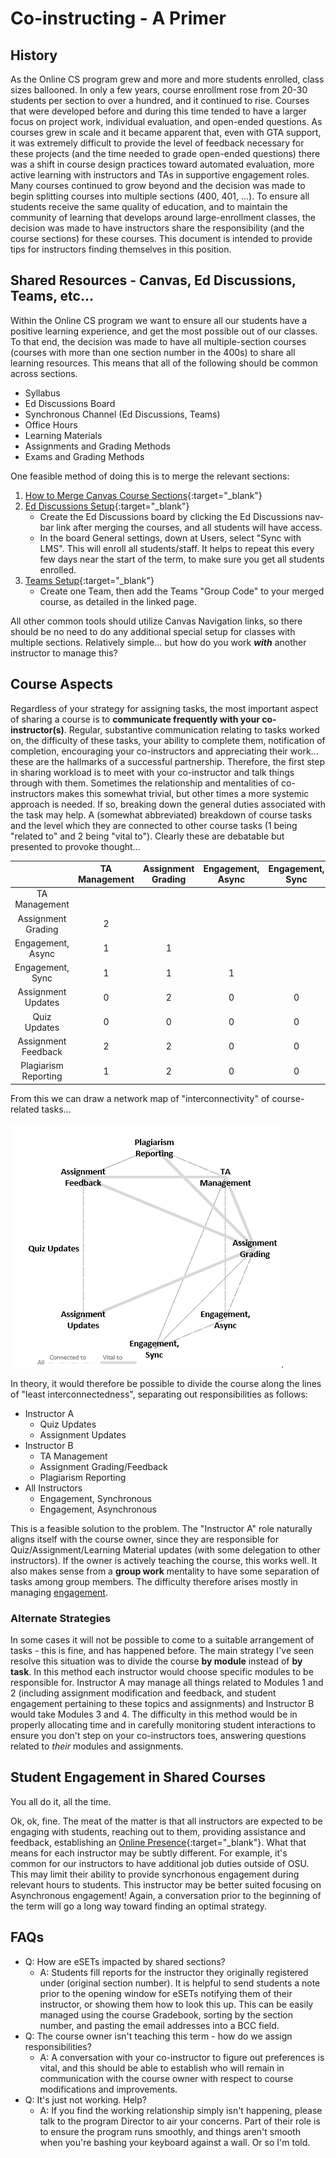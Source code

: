 # Co-instructing - A Primer

## History

As the Online CS program grew and more and more students enrolled, class sizes ballooned.  In only a few years, course enrollment rose from 20-30 students per section to over a hundred, and it continued to rise.  Courses that were developed before and during this time tended to have a larger focus on project work, individual evaluation, and open-ended questions.  As courses grew in scale and it became apparent that, even with GTA support, it was extremely difficult to provide the level of feedback necessary for these projects (and the time needed to grade open-ended questions) there was a shift in course design practices toward automated evaluation, more active learning with instructors and TAs in supportive engagement roles.  Many courses continued to grow beyond and the decision was made to begin splitting courses into multiple sections (400, 401, ...).  To ensure all students receive the same quality of education, and to maintain the community of learning that develops around large-enrollment classes, the decision was made to have instructors share the responsibility (and the course sections) for these courses.  This document is intended to provide tips for instructors finding themselves in this position.

## Shared Resources - Canvas, Ed Discussions, Teams, etc...

Within the Online CS program we want to ensure all our students have a positive learning experience, and get the most possible out of our classes.  To that end, the decision was made to have all multiple-section courses (courses with more than one section number in the 400s) to share all learning resources.  This means that all of the following should be common across sections.

- Syllabus
- Ed Discussions Board
- Synchronous Channel (Ed Discussions, Teams)
- Office Hours
- Learning Materials
- Assignments and Grading Methods
- Exams and Grading Methods

One feasible method of doing this is to merge the relevant sections:

1. [How to Merge Canvas Course Sections](CourseMerge.html){:target="\_blank"}
2. [Ed Discussions Setup](EDSetup.html){:target="\_blank"}  
    - Create the Ed Discussions board by clicking the Ed Discussions nav-bar link after merging the courses, and all students will have access.
    - In the board General settings, down at Users, select "Sync with LMS". This will enroll all students/staff. It helps to repeat this every few days near the start of the term, to make sure you get all students enrolled.
3. [Teams Setup](TeamsSetup.html){:target="\_blank"}  
    - Create one Team, then add the Teams "Group Code" to your merged course, as detailed in the linked page.

All other common tools should utilize Canvas Navigation links, so there should be no need to do any additional special setup for classes with multiple sections. Relatively simple... but how do you work _**with**_ another instructor to manage this?

## Course Aspects

Regardless of your strategy for assigning tasks, the most important aspect of sharing a course is to **communicate frequently with your co-instructor(s)**.  Regular, substantive communication relating to tasks worked on, the difficulty of these tasks, your ability to complete them, notification of completion, encouraging your co-instructors and appreciating their work... these are the hallmarks of a successful partnership.  Therefore, the first step in sharing workload is to meet with your co-instructor and talk things through with them.  Sometimes the relationship and mentalities of co-instructors makes this somewhat trivial, but other times a more systemic approach is needed.  If so, breaking down the general duties associated with the task may help.  A (somewhat abbreviated) breakdown of course tasks and the level which they are connected to other course tasks (1 being "related to" and 2 being "vital to"). Clearly these are debatable but presented to provoke thought...

||TA Management|Assignment Grading|Engagement, Async|Engagement, Sync|Assignment Updates|Quiz Updates|Assignment Feedback|
|:------:|:------:|:------:|:------:|:------:|:------:|:------:|:------:|
|TA Management||||||||
|Assignment Grading|2|||||||
|Engagement, Async|1|1||||||
|Engagement, Sync|1|1|1|||||
|Assignment Updates|0|2|0|0||||
|Quiz Updates|0|0|0|0|0|||
|Assignment Feedback|2|2|0|0|1|0||
|Plagiarism Reporting|1|2|0|0|0|0|1|

From this we can draw a network map of "interconnectivity" of course-related tasks...

![Instructor Responsibility Interconnectedness](images/ResponsibilityInterconnection.png).

In theory, it would therefore be possible to divide the course along the lines of "least interconnectedness", separating out responsibilities as follows:

- Instructor A
  - Quiz Updates
  - Assignment Updates
- Instructor B
  - TA Management
  - Assignment Grading/Feedback
  - Plagiarism Reporting
- All Instructors
  - Engagement, Synchronous
  - Engagement, Asynchronous

This is a feasible solution to the problem. The "Instructor A" role naturally aligns itself with the course owner, since they are responsible for Quiz/Assignment/Learning Material updates (with some delegation to other instructors).  If the owner is actively teaching the course, this works well.  It also makes sense from a **group work** mentality to have some separation of tasks among group members.  The difficulty therefore arises mostly in managing [engagement](#student-engagement-in-shared-courses).

### Alternate Strategies

In some cases it will not be possible to come to a suitable arrangement of tasks - this is fine, and has happened before.  The main strategy I've seen resolve this situation was to divide the course **by module** instead of **by task**.  In this method each instructor would choose specific modules to be responsible for.  Instructor A may manage all things related to Modules 1 and 2 (including assignment modification and feedback, and student engagement pertaining to these topics and assignments) and Instructor B would take Modules 3 and 4.  The difficulty in this method would be in properly allocating time and in carefully monitoring student interactions to ensure you don't step on your co-instructors toes, answering questions related to _their_ modules and assignments.

## Student Engagement in Shared Courses

You all do it, all the time.

Ok, ok, fine.  The meat of the matter is that all instructors are expected to be engaging with students, reaching out to them, providing assistance and feedback, establishing an [Online Presence](InstructorPresence.html){:target="\_blank"}.  What that means for each instructor may be subtly different.  For example, it's common for our instructors to have additional job duties outside of OSU. This may limit their ability to provide syncrhonous engagement during relevant hours to students.  This instructor may be better suited focusing on Asynchronous engagement! Again, a conversation prior to the beginning of the term will go a long way toward finding an optimal strategy.

## FAQs

- Q: How are eSETs impacted by shared sections?
  - A: Students fill reports for the instructor they originally registered under (original section number). It is helpful to send students a note prior to the opening window for eSETs notifying them of their instructor, or showing them how to look this up. This can be easily managed using the course Gradebook, sorting by the section number, and pasting the email addresses into a BCC field.
- Q: The course owner isn't teaching this term - how do we assign responsibilities?
  - A: A conversation with your co-instructor to figure out preferences is vital, and this should be able to establish who will remain in communication with the course owner with respect to course modifications and improvements.
- Q: It's just not working. Help?
  - A: If you find the working relationship simply isn't happening, please talk to the program Director to air your concerns. Part of their role is to ensure the program runs smoothly, and things aren't smooth when you're bashing your keyboard against a wall. Or so I'm told.
